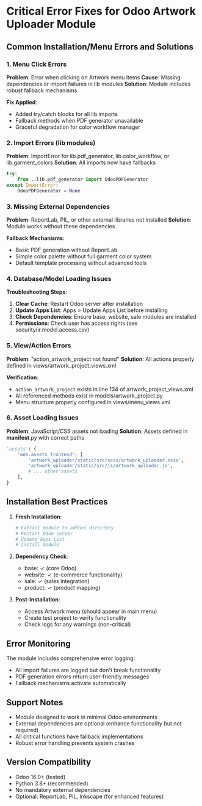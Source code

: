 # Critical Error Fixes for Odoo Artwork Uploader Module

## Common Installation/Menu Errors and Solutions

### 1. Menu Click Errors

**Problem**: Error when clicking on Artwork menu items
**Cause**: Missing dependencies or import failures in lib modules
**Solution**: Module includes robust fallback mechanisms

**Fix Applied**:
- Added try/catch blocks for all lib imports
- Fallback methods when PDF generator unavailable
- Graceful degradation for color workflow manager

### 2. Import Errors (lib modules)

**Problem**: ImportError for lib.pdf_generator, lib.color_workflow, or lib.garment_colors
**Solution**: All imports now have fallbacks

```python
try:
    from ..lib.pdf_generator import OdooPDFGenerator
except ImportError:
    OdooPDFGenerator = None
```

### 3. Missing External Dependencies

**Problem**: ReportLab, PIL, or other external libraries not installed
**Solution**: Module works without these dependencies

**Fallback Mechanisms**:
- Basic PDF generation without ReportLab
- Simple color palette without full garment color system
- Default template processing without advanced tools

### 4. Database/Model Loading Issues

**Troubleshooting Steps**:

1. **Clear Cache**: Restart Odoo server after installation
2. **Update Apps List**: Apps > Update Apps List before installing
3. **Check Dependencies**: Ensure base, website, sale modules are installed
4. **Permissions**: Check user has access rights (see security/ir.model.access.csv)

### 5. View/Action Errors

**Problem**: "action_artwork_project not found"
**Solution**: All actions properly defined in views/artwork_project_views.xml

**Verification**:
- `action_artwork_project` exists in line 134 of artwork_project_views.xml
- All referenced methods exist in models/artwork_project.py
- Menu structure properly configured in views/menu_views.xml

### 6. Asset Loading Issues

**Problem**: JavaScript/CSS assets not loading
**Solution**: Assets defined in __manifest__.py with correct paths

```python
'assets': {
    'web.assets_frontend': [
        'artwork_uploader/static/src/scss/artwork_uploader.scss',
        'artwork_uploader/static/src/js/artwork_uploader.js',
        # ... other assets
    ],
}
```

## Installation Best Practices

1. **Fresh Installation**:
   ```bash
   # Extract module to addons directory
   # Restart Odoo server
   # Update Apps List
   # Install module
   ```

2. **Dependency Check**:
   - base: ✓ (core Odoo)
   - website: ✓ (e-commerce functionality)
   - sale: ✓ (sales integration)
   - product: ✓ (product mapping)

3. **Post-Installation**:
   - Access Artwork menu (should appear in main menu)
   - Create test project to verify functionality
   - Check logs for any warnings (non-critical)

## Error Monitoring

The module includes comprehensive error logging:
- All import failures are logged but don't break functionality
- PDF generation errors return user-friendly messages
- Fallback mechanisms activate automatically

## Support Notes

- Module designed to work in minimal Odoo environments
- External dependencies are optional (enhance functionality but not required)
- All critical functions have fallback implementations
- Robust error handling prevents system crashes

## Version Compatibility

- Odoo 16.0+ (tested)
- Python 3.8+ (recommended)
- No mandatory external dependencies
- Optional: ReportLab, PIL, Inkscape (for enhanced features)